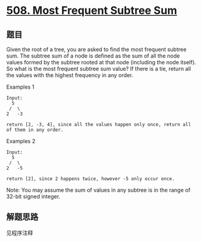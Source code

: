 # [508. Most Frequent Subtree Sum](https://leetcode-cn.com/problems/most-frequent-subtree-sum/)

## 题目

Given the root of a tree, you are asked to find the most frequent subtree sum. The subtree sum of a node is defined as the sum of all the node values formed by the subtree rooted at that node (including the node itself). So what is the most frequent subtree sum value? If there is a tie, return all the values with the highest frequency in any order.

Examples 1

```text
Input:
  5
 /  \
2   -3

return [2, -3, 4], since all the values happen only once, return all of them in any order.
```

Examples 2

```text
Input:
  5
 /  \
2   -5

return [2], since 2 happens twice, however -5 only occur once.
```

Note:
You may assume the sum of values in any subtree is in the range of 32-bit signed integer.

## 解题思路

见程序注释
